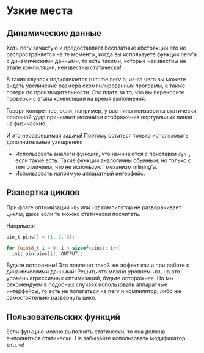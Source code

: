 # Узкие места

## Динамические данные

Хоть nerv зачастую и предоставляет бесплатные абстракции это не распространяется на те 
моменты, когда вы используете функции nerv'а с динамическими данными, то есть такими, 
которые неизвестны на этапе компиляции, неизвестны статически! 

В таких случаях подключается runtime nerv'а, из-за чего вы можете видеть увеличение 
размера скомпилированных программ, а также потери по производительности. Это плата за то, 
что вы переносите проверки с этапа компиляции на время выполнения. 

Говоря конкретнее, если, например, у вас пины неизвестны статически,
основной удар принимает механизм отображения виртуальных пинов на физические. 

И это неразрешимая задача! Поэтому остаться только использовать дополнительные 
ухищрения:
* Использовать аналоги функций, что начинаются с приставки `dyn_`, если такие есть. 
Такие функции аналогичны обычным, но только с тем отличием, что не используют механизм 
inlining'а. 
* Использовать напрямую аппаратный интерфейс. 

## Развертка циклов 

При флаге оптимизации `-Os` или `-O2` компилятор не разворачивает циклы, даже если те
можно статически посчитать. 

Например:
```c
pin_t pins[] = {1, 2, 3};

for (uint8_t i = 0; i < sizeof(pins); i++)
  init_pin(pins[i], OUTPUT);
```

Будьте осторожны! Это повлечет такой же эффект как и при работе с динамическими данными! Решить это можно уровнем `-O3`, но это уровень агрессивных оптимизаций, 
будьте осторожнее. Но мы рекомендуем в подобных случаях использовать аппаратные интерфейсы,
то есть не полагаться на nerv и компилятор, либо же самостоятельно развернуть цикл. 

## Пользовательских функций 

Если функцию можно выполнить статически, то она должна выполниться статически. 
Не забывайте использовать модификатор `inline`! 
